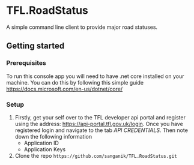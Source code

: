 # TFL.RoadStatus
A simple command line client to provide major road statuses.

## Getting started
### Prerequisites

To run this console app you will need to have .net core installed on your machine. You can do this by following this simple guide
https://docs.microsoft.com/en-us/dotnet/core/

### Setup
1. Firstly, get your self over to the TFL developer api portal and register using the address: https://api-portal.tfl.gov.uk/login. Once you have registered login and navigate to the tab *API CREDENTIALS*. Then note down the following information
    - Application ID
    - Application Keys
2. Clone the repo
`https://github.com/sanganik/TFL.RoadStatus.git`
